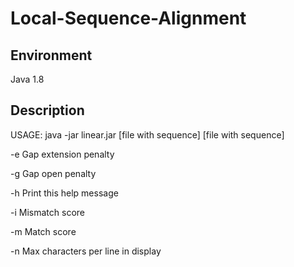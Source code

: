 # Local-Sequence-Alignment

## Environment

Java 1.8

## Description

USAGE: java -jar linear.jar [file with sequence] [file with sequence]

 -e <arg>   Gap extension penalty

 -g <arg>   Gap open penalty

 -h         Print this help message

 -i <arg>   Mismatch score

 -m <arg>   Match score

 -n <arg>   Max characters per line in display
